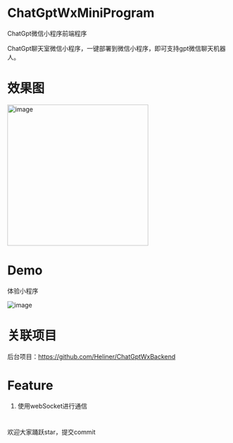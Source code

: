 # ChatGptWxMiniProgram
ChatGpt微信小程序前端程序

ChatGpt聊天室微信小程序，一键部署到微信小程序，即可支持gpt微信聊天机器人。

# 效果图
<img width="320" alt="image" src="https://user-images.githubusercontent.com/32272517/221413447-2b0d4f82-9b42-4ec7-864e-42fc3429b5c4.png">

# Demo
体验小程序

![image](https://user-images.githubusercontent.com/32272517/221414001-f4fff939-9745-45d0-947a-2dd49cc2a3fd.png)


# 关联项目
后台项目：https://github.com/Heliner/ChatGptWxBackend

# Feature
1. 使用webSocket进行通信
#  
欢迎大家踊跃star，提交commit
